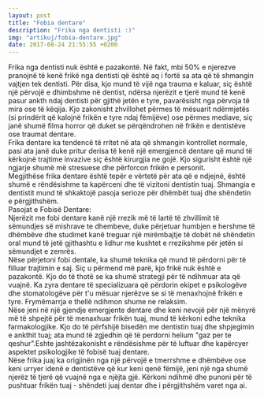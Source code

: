 ```yaml
---
layout: post
title: "Fobia dentare"
description: "Frika nga dentisti :)"
img: "artikuj/fobia-dentare.jpg"
date: 2017-08-24 21:55:55 +0200
---
```


<p>
Frika nga dentisti nuk është e pazakontë. Në fakt, mbi 50% e njerezve pranojnë të kenë frikë nga dentisti që është aq i fortë sa ata që të shmangin vajtjen tek dentisti. Për disa, kjo mund të vijë nga trauma e kaluar, siç është një përvojë e dhimbshme në dentist, ndërsa njerëzit e tjerë mund të kenë pasur ankth ndaj dentisti për gjithë jetën e tyre, pavarësisht nga përvoja të mira ose të këqija. Kjo zakonisht zhvillohet përmes të mësuarit ndërmjetës (si prindërit që kalojnë frikën e tyre ndaj fëmijëve) ose përmes mediave, siç janë shumë filma horror që duket se përqëndrohen në frikën e dentistëve ose traumat dentare.
<br/>
Frika dentare ka tendencë të rritet në ata që shmangin kontrollet normale, pasi ata janë duke pritur derisa të kenë një emergjencë dentare që mund të kërkojnë trajtime invazive siç është kirurgjia ne gojë. Kjo sigurisht është një ngjarje shumë më stresuese dhe përforcon frikën e personit.
<br/>
Megjithëse frika dentare është tepër e vërtetë për ata që e ndjejnë, është shumë e rëndësishme ta kapërceni dhe të vizitoni dentistin tuaj. Shmangia e dentistit mund të shkaktojë pasoja serioze për dhëmbët tuaj dhe shëndetin e përgjithshëm.
<br/>
Pasojat e Fobisë Dentare:
<br/>
Njerëzit me fobi dentare kanë një rrezik më të lartë të zhvillimit të sëmundjes së mishrave te dhembeve, duke përjetuar humbjen e hershme të dhëmbëve dhe studimet kanë treguar një mirëmbajtje të dobët në shëndetin oral mund të jetë gjithashtu e lidhur me kushtet e rrezikshme për jetën si sëmundjet e zemrës.
<br/>
Nëse përjetoni fobi dentale, ka shumë teknika që mund të përdorni për të filluar trajtimin e saj. Siç u përmend më parë, kjo frikë nuk është e pazakontë. Kjo do të thotë se ka shumë strategji për të ndihmuar ata që vuajnë. Ka zyra dentare të specializuara që përdorin ekipet e psikologëve dhe stomatologëve për t'u mësuar njerëzve se si të menaxhojnë frikën e tyre. Frymëmarrja e thellë ndihmon shume ne relaksim.
<br/>
Nëse jeni në një gjendje emergjente dentare dhe keni nevojë për një mënyrë më të shpejtë për të menaxhuar frikën tuaj, mund të kërkoni edhe teknika farmakologjike. Kjo do të përfshijë bisedën me dentistin tuaj dhe shpjegimin e ankthit tuaj; ata mund të zgjedhin që të perdorni helium "gaz per te qeshur".Eshte jashtëzakonisht e rëndësishme për të luftuar dhe kapërcyer aspektet psikologjike të fobisë tuaj dentare.
<br/>
Nëse frika juaj ka origjinën nga një përvojë e tmerrshme e dhëmbëve ose keni urryer idenë e dentistëve që kur keni qenë fëmijë, jeni një nga shumë njerëz të tjerë që vuajnë nga e njëjta gjë. Kërkoni ndihmë dhe punoni për të pushtuar frikën tuaj - shëndeti juaj dentar dhe i përgjithshëm varet nga ai.
</p>